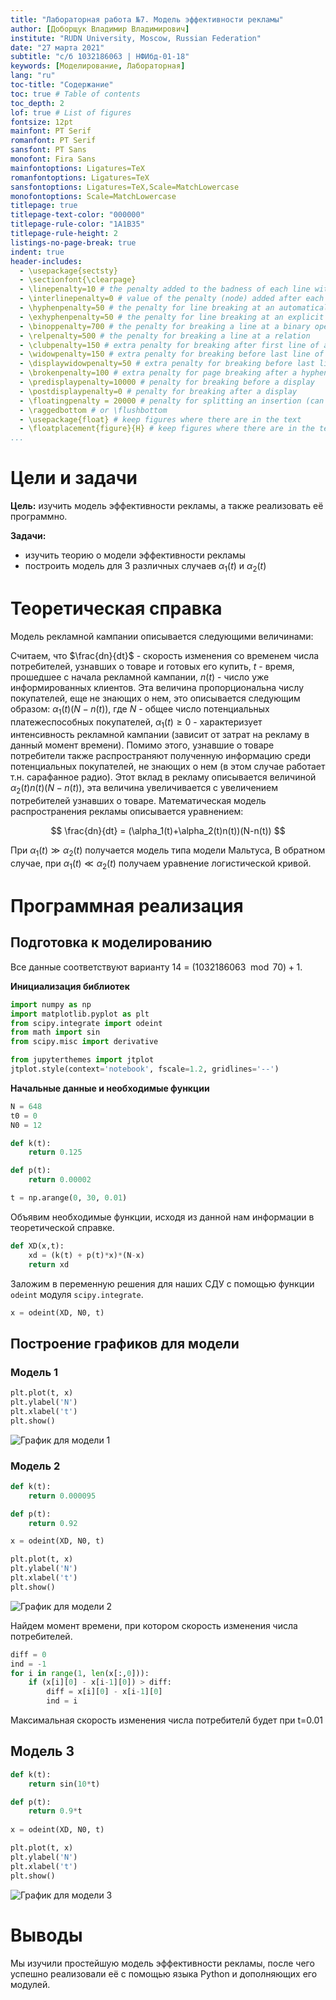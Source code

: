 ```yaml
---
title: "Лабораторная работа №7. Модель эффективности рекламы"
author: [Доборщук Владимир Владимирович]
institute: "RUDN University, Moscow, Russian Federation"
date: "27 марта 2021"
subtitle: "c/б 1032186063 | НФИбд-01-18"
keywords: [Моделирование, Лабораторная]
lang: "ru"
toc-title: "Содержание"
toc: true # Table of contents
toc_depth: 2
lof: true # List of figures
fontsize: 12pt
mainfont: PT Serif
romanfont: PT Serif
sansfont: PT Sans
monofont: Fira Sans
mainfontoptions: Ligatures=TeX
romanfontoptions: Ligatures=TeX
sansfontoptions: Ligatures=TeX,Scale=MatchLowercase
monofontoptions: Scale=MatchLowercase
titlepage: true
titlepage-text-color: "000000"
titlepage-rule-color: "1A1B35"
titlepage-rule-height: 2
listings-no-page-break: true
indent: true
header-includes:
  - \usepackage{sectsty}
  - \sectionfont{\clearpage}
  - \linepenalty=10 # the penalty added to the badness of each line within a paragraph (no associated penalty node) Increasing the value makes tex try to have fewer lines in the paragraph.
  - \interlinepenalty=0 # value of the penalty (node) added after each line of a paragraph.
  - \hyphenpenalty=50 # the penalty for line breaking at an automatically inserted hyphen
  - \exhyphenpenalty=50 # the penalty for line breaking at an explicit hyphen
  - \binoppenalty=700 # the penalty for breaking a line at a binary operator
  - \relpenalty=500 # the penalty for breaking a line at a relation
  - \clubpenalty=150 # extra penalty for breaking after first line of a paragraph
  - \widowpenalty=150 # extra penalty for breaking before last line of a paragraph
  - \displaywidowpenalty=50 # extra penalty for breaking before last line before a display math
  - \brokenpenalty=100 # extra penalty for page breaking after a hyphenated line
  - \predisplaypenalty=10000 # penalty for breaking before a display
  - \postdisplaypenalty=0 # penalty for breaking after a display
  - \floatingpenalty = 20000 # penalty for splitting an insertion (can only be split footnote in standard LaTeX)
  - \raggedbottom # or \flushbottom
  - \usepackage{float} # keep figures where there are in the text
  - \floatplacement{figure}{H} # keep figures where there are in the text
...
```


# Цели и задачи

**Цель:** изучить модель эффективности рекламы, а также реализовать её программно.

**Задачи:**

* изучить теорию о модели эффективности рекламы
* построить модель для 3 различных случаев $\alpha_1(t)$ и $\alpha_2(t)$

# Теоретическая справка

Модель рекламной кампании описывается следующими величинами: 

Считаем, что $\frac{dn}{dt}$ - скорость изменения со временем числа потребителей, узнавших о товаре и готовых его купить, $t$ - время, прошедшее с начала рекламной кампании, $n(t)$ - число уже информированных клиентов. Эта величина пропорциональна числу покупателей, еще не знающих о нем, это описывается следующим образом: $\alpha_1(t)(N - n(t))$, где $N$ - общее число потенциальных платежеспособных покупателей, $\alpha_1(t) \ge 0$ - характеризует интенсивность рекламной кампании (зависит от затрат на рекламу в данный момент времени). Помимо этого, узнавшие о товаре потребители также распространяют полученную информацию среди потенциальных покупателей, не знающих о нем (в этом случае работает т.н. сарафанное радио). Этот вклад в рекламу описывается величиной $\alpha_2(t)n(t)(N-n(t))$, эта величина увеличивается с увеличением потребителей узнавших о товаре. Математическая модель распространения рекламы описывается уравнением:

$$
\frac{dn}{dt} = (\alpha_1(t)+\alpha_2(t)n(t))(N-n(t))
$$

При $\alpha_1(t) \gg \alpha_2(t)$ получается модель типа модели Мальтуса, В обратном случае, при $\alpha_1(t) \ll \alpha_2(t)$ получаем уравнение логистической кривой.

# Программная реализация

## Подготовка к моделированию

Все данные соответствуют варианту 14 = $(1032186063\mod{70}) + 1$.

**Инициализация библиотек**


```python
import numpy as np
import matplotlib.pyplot as plt
from scipy.integrate import odeint
from math import sin
from scipy.misc import derivative

from jupyterthemes import jtplot
jtplot.style(context='notebook', fscale=1.2, gridlines='--')
```

**Начальные данные и необходимые функции**


```python
N = 648
t0 = 0
N0 = 12

def k(t):
    return 0.125

def p(t):
    return 0.00002

t = np.arange(0, 30, 0.01)
```

Объявим необходимые функции, исходя из данной нам информации в теоретической справке.


```python
def XD(x,t):
    xd = (k(t) + p(t)*x)*(N-x)
    return xd
```

Заложим в переменную решения для наших СДУ с помощью функции `odeint` модуля `scipy.integrate`.


```python
x = odeint(XD, N0, t)
```

## Построение графиков для модели

### Модель 1


```python
plt.plot(t, x)
plt.ylabel('N')
plt.xlabel('t')
plt.show()
```


    
![График для модели 1](image/output_17_0.png)
    


### Модель 2


```python
def k(t):
    return 0.000095

def p(t):
    return 0.92

x = odeint(XD, N0, t)

plt.plot(t, x)
plt.ylabel('N')
plt.xlabel('t')
plt.show()
```


    
![График для модели 2](image/output_19_0.png)
    

Найдем момент времени, при котором скорость изменения числа потребителей.

```python
diff = 0
ind = -1
for i in range(1, len(x[:,0])):
    if (x[i][0] - x[i-1][0]) > diff:
        diff = x[i][0] - x[i-1][0]
        ind = i
```

Максимальная скорость изменения числа потребителй будет при t=0.01


## Модель 3


```python
def k(t):
    return sin(10*t)

def p(t):
    return 0.9*t
    
x = odeint(XD, N0, t)

plt.plot(t, x)
plt.ylabel('N')
plt.xlabel('t')
plt.show()
```


    
![График для модели 3](image/output_22_0.png)
    


# Выводы

Мы изучили простейшую модель эффективности рекламы, после чего успешно реализовали её с помощью языка Python и дополняющих его модулей.
